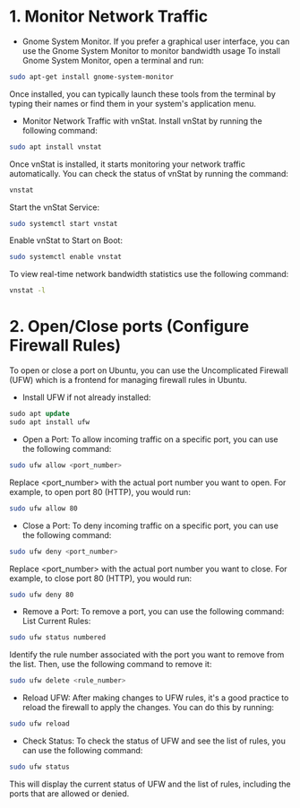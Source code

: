# 1. Monitor Network Traffic

* Gnome System Monitor.
If you prefer a graphical user interface, you can use the Gnome System Monitor to monitor bandwidth usage
To install Gnome System Monitor, open a terminal and run:
```bash
sudo apt-get install gnome-system-monitor
```
Once installed, you can typically launch these tools from the terminal by typing their names or find them in your system's application menu. 

* Monitor Network Traffic with vnStat.
Install vnStat by running the following command:
```bash
sudo apt install vnstat
```
Once vnStat is installed, it starts monitoring your network traffic automatically. You can check the status of vnStat by running the command:
```bash
vnstat
```
Start the vnStat Service:
```bash
sudo systemctl start vnstat
```
Enable vnStat to Start on Boot:
```bash
sudo systemctl enable vnstat
```
To view real-time network bandwidth statistics use the following command:
```bash
vnstat -l
```

# 2. Open/Close ports (Configure Firewall Rules)
To open or close a port on Ubuntu, you can use the Uncomplicated Firewall (UFW) which is a frontend for managing firewall rules in Ubuntu.
* Install UFW if not already installed:
```sql
sudo apt update
sudo apt install ufw
```

* Open a Port:
To allow incoming traffic on a specific port, you can use the following command:
```bash
sudo ufw allow <port_number>
```
Replace <port_number> with the actual port number you want to open. For example, to open port 80 (HTTP), you would run:
```bash
sudo ufw allow 80
```

* Close a Port:
To deny incoming traffic on a specific port, you can use the following command:
```bash
sudo ufw deny <port_number>
```
Replace <port_number> with the actual port number you want to close. For example, to close port 80 (HTTP), you would run:
```bash
sudo ufw deny 80
```
* Remove a Port:
To remove a port, you can use the following command:
List Current Rules:
```bash
sudo ufw status numbered
```
Identify the rule number associated with the port you want to remove from the list. Then, use the following command to remove it:
```bash
sudo ufw delete <rule_number>
```

* Reload UFW:
After making changes to UFW rules, it's a good practice to reload the firewall to apply the changes. You can do this by running:
```bash
sudo ufw reload
```

* Check Status:
To check the status of UFW and see the list of rules, you can use the following command:
```bash
sudo ufw status
```
This will display the current status of UFW and the list of rules, including the ports that are allowed or denied.

